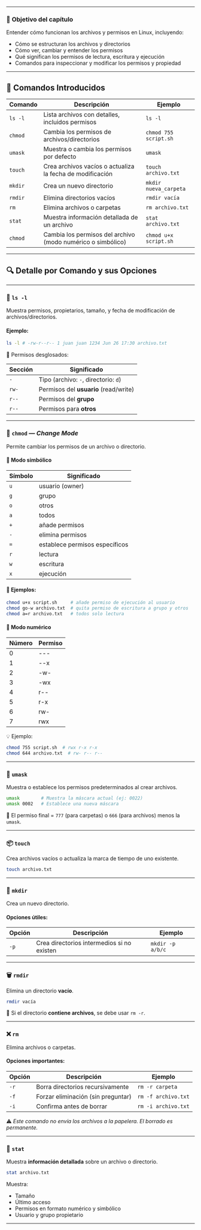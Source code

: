 
---

### 🎯 **Objetivo del capítulo**

Entender cómo funcionan los archivos y permisos en Linux, incluyendo:

- Cómo se estructuran los archivos y directorios
- Cómo ver, cambiar y entender los permisos
- Qué significan los permisos de lectura, escritura y ejecución
- Comandos para inspeccionar y modificar los permisos y propiedad

---

## 🧰 **Comandos Introducidos**

|Comando|Descripción|Ejemplo|
|---|---|---|
|`ls -l`|Lista archivos con detalles, incluidos permisos|`ls -l`|
|`chmod`|Cambia los permisos de archivos/directorios|`chmod 755 script.sh`|
|`umask`|Muestra o cambia los permisos por defecto|`umask`|
|`touch`|Crea archivos vacíos o actualiza la fecha de modificación|`touch archivo.txt`|
|`mkdir`|Crea un nuevo directorio|`mkdir nueva_carpeta`|
|`rmdir`|Elimina directorios vacíos|`rmdir vacía`|
|`rm`|Elimina archivos o carpetas|`rm archivo.txt`|
|`stat`|Muestra información detallada de un archivo|`stat archivo.txt`|
|`chmod`|Cambia los permisos del archivo (modo numérico o simbólico)|`chmod u+x script.sh`|

---

## 🔍 Detalle por Comando y sus Opciones

---

### 📁 `ls -l`

Muestra permisos, propietarios, tamaño, y fecha de modificación de archivos/directorios.

#### Ejemplo:

```bash
ls -l # -rw-r--r-- 1 juan juan 1234 Jun 26 17:30 archivo.txt
```


📌 Permisos desglosados:

|Sección|Significado|
|---|---|
|`-`|Tipo (archivo: `-`, directorio: `d`)|
|`rw-`|Permisos del **usuario** (read/write)|
|`r--`|Permisos del **grupo**|
|`r--`|Permisos para **otros**|

---

### 🧱 `chmod` — _Change Mode_

Permite cambiar los permisos de un archivo o directorio.

#### 🔧 Modo simbólico

|Símbolo|Significado|
|---|---|
|`u`|usuario (owner)|
|`g`|grupo|
|`o`|otros|
|`a`|todos|
|`+`|añade permisos|
|`-`|elimina permisos|
|`=`|establece permisos específicos|
|`r`|lectura|
|`w`|escritura|
|`x`|ejecución|

#### 🧪 Ejemplos:

```bash
chmod u+x script.sh     # añade permiso de ejecución al usuario 
chmod go-w archivo.txt  # quita permiso de escritura a grupo y otros 
chmod a=r archivo.txt   # todos solo lectura
```


#### 🔢 Modo numérico

|Número|Permiso|
|---|---|
|0|---|
|1|--x|
|2|-w-|
|3|-wx|
|4|r--|
|5|r-x|
|6|rw-|
|7|rwx|

💡 Ejemplo:

```bash
chmod 755 script.sh  # rwx r-x r-x 
chmod 644 archivo.txt  # rw- r-- r--
```

---

### 🧮 `umask`

Muestra o establece los permisos predeterminados al crear archivos.

```bash
umask        # Muestra la máscara actual (ej: 0022) 
umask 0002   # Establece una nueva máscara
```


📌 El permiso final = `777` (para carpetas) o `666` (para archivos) menos la `umask`.

---

### 📦 `touch`

Crea archivos vacíos o actualiza la marca de tiempo de uno existente.

```bash
touch archivo.txt
```

---

### 📂 `mkdir`

Crea un nuevo directorio.

#### Opciones útiles:

|Opción|Descripción|Ejemplo|
|---|---|---|
|`-p`|Crea directorios intermedios si no existen|`mkdir -p a/b/c`|

---

### 🗑️ `rmdir`

Elimina un directorio **vacío**.

```bash
rmdir vacía
```

📌 Si el directorio **contiene archivos**, se debe usar `rm -r`.

---

### ❌ `rm`

Elimina archivos o carpetas.

#### Opciones importantes:

|Opción|Descripción|Ejemplo|
|---|---|---|
|`-r`|Borra directorios recursivamente|`rm -r carpeta`|
|`-f`|Forzar eliminación (sin preguntar)|`rm -f archivo.txt`|
|`-i`|Confirma antes de borrar|`rm -i archivo.txt`|

⚠️ _Este comando no envía los archivos a la papelera. El borrado es permanente._

---

### 🔎 `stat`

Muestra **información detallada** sobre un archivo o directorio.
```bash
stat archivo.txt
```

Muestra:

- Tamaño
- Último acceso
- Permisos en formato numérico y simbólico
- Usuario y grupo propietario

---